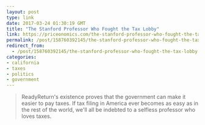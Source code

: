 ```yaml
---
layout: post
type: link
date: 2017-03-24 01:30:19 GMT
title: "The Stanford Professor Who Fought the Tax Lobby"
link: https://priceonomics.com/the-stanford-professor-who-fought-the-tax-lobby/
permalink: /post/158760392145/the-stanford-professor-who-fought-the-tax-lobby
redirect_from: 
  - /post/158760392145/the-stanford-professor-who-fought-the-tax-lobby
categories:
- california
- taxes
- politics
- government
---
```


<p><blockquote>ReadyReturn's existence proves that the government can make it easier to pay taxes. If tax filing in America ever becomes as easy as in the rest of the world, we'll all be indebted to a selfless professor who loves taxes.</blockquote></p>